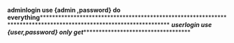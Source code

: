 ********************************adminlogin use {admin ,password} do everything**************************************************************************************************************************************************
*********************************userlogin use {user,password} only get********************************************************************

